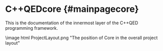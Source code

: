 C++QEDcore {#mainpagecore}
==========

This is the documentation of the innermost layer of the C++QED programming framework.

\image html ProjectLayout.png "The position of Core in the overall project layout"